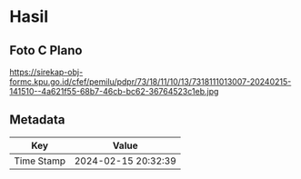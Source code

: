 # Hasil

## Foto C Plano

https://sirekap-obj-formc.kpu.go.id/cfef/pemilu/pdpr/73/18/11/10/13/7318111013007-20240215-141510--4a621f55-68b7-46cb-bc62-36764523c1eb.jpg


## Metadata

| Key        | Value               |
| ---------- | ------------------- |
| Time Stamp | 2024-02-15 20:32:39 |



